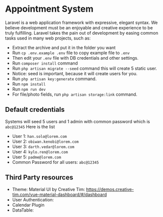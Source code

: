 # Appointment System

Laravel is a web application framework with expressive, elegant syntax. We believe development must be an enjoyable and creative experience to be truly fulfilling. Laravel takes the pain out of development by easing common tasks used in many web projects, such as:

- Extract the archive and put it in the folder you want
- Run `cp .env.example .env` file to copy example file to `.env`
- Then edit your `.env` file with DB credentials and other settings.
- Run `composer install` command
- Run `php artisan migrate --seed` command this will create 5 static user.
- Notice: seed is important, because it will create users for you.
- Run `php artisan key:generate` command.
- Run `npm install`
- Run `npm run dev`
- For file/photo fields, run `php artisan storage:link` command.

## Default credentials
Systems will seed 5 users and 1 admin with common password which is `abc@12345` Here is the list
- User 1: `han.solo@lorem.com`
- User 2: `obiwan.kenobi@lorem.com`
- User 3: `darth.vedar@lorem.com`
- User 4: `kylo.ren@lorem.com`
- User 5: `padme@lorem.com`
- Common Password for all users: `abc@12345`

## Third Party resources
- Theme: Material UI by Creative Tim: https://demos.creative-tim.com/vue-material-dashboard/#/dashboard
- User Authentication: 
- Calendar Plugin
- DataTable: 
